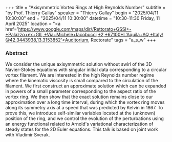 +++
title = "Axisymmetric Vortex Rings at High Reynolds Number"
subtitle = "by Prof. Thierry Gallay"
speaker = "Thierry Gallay"
begin = "2025/04/11  10:30:00"
end = "2025/04/11  10:30:00"
datetime = "10:30-11:30 Friday, 11 April 2025"
location = "<a href='https://www.google.com/maps/dir//Rettorato+GSSI+-+Palazzo+ex+GIL,+Via+Michele+Iacobucci,+2,+67100+L'Aquila+AQ,+Italy/@42.3443938,13.3153852'>Auditorium, Rectorate</a>"
tags = "a_s_w"
+++

### Abstract
We consider the unique axisymmetric solution without swirl of the 3D
Navier-Stokes equations with singular initial data corresponding to a
circular vortex filament. We are interested in the high Reynolds
number regime where the kinematic viscosity is small compared to the
circulation of the filament. We first construct an approximate
solution which can be expanded in powers of a small parameter
corresponding to the aspect ratio of the vortex ring. We then show
that the exact solution remains close to our approximation over a long
time interval, during which the vortex ring moves along its symmetry
axis at a speed that was predicted by Kelvin in 1867. To prove this,
we introduce self-similar variables located at the (unknown) position
of the ring, and we control the evolution of the perturbations using
an energy functional related to Arnold's variational characterization
of steady states for the 2D Euler equations. This talk is based on
joint work with Vladimir Sverak.
